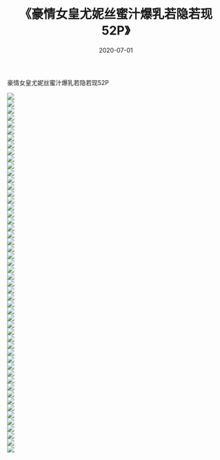 ﻿---
layout: post
title:  《豪情女皇尤妮丝蜜汁爆乳若隐若现52P》
date:   2020-07-01
img: http://img.660000.xyz/Sharelink/性感/2020/豪情女皇尤妮丝蜜汁爆乳若隐若现52P/000.jpg
categories: [美女, 清纯, 唯美]
---

豪情女皇尤妮丝蜜汁爆乳若隐若现52P

  ![](http://img.660000.xyz/Sharelink/性感/2020/豪情女皇尤妮丝蜜汁爆乳若隐若现52P/001.jpg) <br> ![](http://img.660000.xyz/Sharelink/性感/2020/豪情女皇尤妮丝蜜汁爆乳若隐若现52P/002.jpg) <br> ![](http://img.660000.xyz/Sharelink/性感/2020/豪情女皇尤妮丝蜜汁爆乳若隐若现52P/003.jpg) <br> ![](http://img.660000.xyz/Sharelink/性感/2020/豪情女皇尤妮丝蜜汁爆乳若隐若现52P/004.jpg) <br> ![](http://img.660000.xyz/Sharelink/性感/2020/豪情女皇尤妮丝蜜汁爆乳若隐若现52P/005.jpg) <br> ![](http://img.660000.xyz/Sharelink/性感/2020/豪情女皇尤妮丝蜜汁爆乳若隐若现52P/006.jpg) <br> ![](http://img.660000.xyz/Sharelink/性感/2020/豪情女皇尤妮丝蜜汁爆乳若隐若现52P/007.jpg) <br> ![](http://img.660000.xyz/Sharelink/性感/2020/豪情女皇尤妮丝蜜汁爆乳若隐若现52P/008.jpg) <br> ![](http://img.660000.xyz/Sharelink/性感/2020/豪情女皇尤妮丝蜜汁爆乳若隐若现52P/009.jpg) <br> ![](http://img.660000.xyz/Sharelink/性感/2020/豪情女皇尤妮丝蜜汁爆乳若隐若现52P/010.jpg) <br> ![](http://img.660000.xyz/Sharelink/性感/2020/豪情女皇尤妮丝蜜汁爆乳若隐若现52P/011.jpg) <br> ![](http://img.660000.xyz/Sharelink/性感/2020/豪情女皇尤妮丝蜜汁爆乳若隐若现52P/012.jpg) <br> ![](http://img.660000.xyz/Sharelink/性感/2020/豪情女皇尤妮丝蜜汁爆乳若隐若现52P/013.jpg) <br> ![](http://img.660000.xyz/Sharelink/性感/2020/豪情女皇尤妮丝蜜汁爆乳若隐若现52P/014.jpg) <br> ![](http://img.660000.xyz/Sharelink/性感/2020/豪情女皇尤妮丝蜜汁爆乳若隐若现52P/015.jpg) <br> ![](http://img.660000.xyz/Sharelink/性感/2020/豪情女皇尤妮丝蜜汁爆乳若隐若现52P/016.jpg) <br> ![](http://img.660000.xyz/Sharelink/性感/2020/豪情女皇尤妮丝蜜汁爆乳若隐若现52P/017.jpg) <br> ![](http://img.660000.xyz/Sharelink/性感/2020/豪情女皇尤妮丝蜜汁爆乳若隐若现52P/018.jpg) <br> ![](http://img.660000.xyz/Sharelink/性感/2020/豪情女皇尤妮丝蜜汁爆乳若隐若现52P/019.jpg) <br> ![](http://img.660000.xyz/Sharelink/性感/2020/豪情女皇尤妮丝蜜汁爆乳若隐若现52P/020.jpg) <br> ![](http://img.660000.xyz/Sharelink/性感/2020/豪情女皇尤妮丝蜜汁爆乳若隐若现52P/021.jpg) <br> ![](http://img.660000.xyz/Sharelink/性感/2020/豪情女皇尤妮丝蜜汁爆乳若隐若现52P/022.jpg) <br> ![](http://img.660000.xyz/Sharelink/性感/2020/豪情女皇尤妮丝蜜汁爆乳若隐若现52P/023.jpg) <br> ![](http://img.660000.xyz/Sharelink/性感/2020/豪情女皇尤妮丝蜜汁爆乳若隐若现52P/024.jpg) <br> ![](http://img.660000.xyz/Sharelink/性感/2020/豪情女皇尤妮丝蜜汁爆乳若隐若现52P/025.jpg) <br> ![](http://img.660000.xyz/Sharelink/性感/2020/豪情女皇尤妮丝蜜汁爆乳若隐若现52P/026.jpg) <br> ![](http://img.660000.xyz/Sharelink/性感/2020/豪情女皇尤妮丝蜜汁爆乳若隐若现52P/027.jpg) <br> ![](http://img.660000.xyz/Sharelink/性感/2020/豪情女皇尤妮丝蜜汁爆乳若隐若现52P/028.jpg) <br> ![](http://img.660000.xyz/Sharelink/性感/2020/豪情女皇尤妮丝蜜汁爆乳若隐若现52P/029.jpg) <br> ![](http://img.660000.xyz/Sharelink/性感/2020/豪情女皇尤妮丝蜜汁爆乳若隐若现52P/030.jpg) <br> ![](http://img.660000.xyz/Sharelink/性感/2020/豪情女皇尤妮丝蜜汁爆乳若隐若现52P/031.jpg) <br> ![](http://img.660000.xyz/Sharelink/性感/2020/豪情女皇尤妮丝蜜汁爆乳若隐若现52P/032.jpg) <br> ![](http://img.660000.xyz/Sharelink/性感/2020/豪情女皇尤妮丝蜜汁爆乳若隐若现52P/033.jpg) <br> ![](http://img.660000.xyz/Sharelink/性感/2020/豪情女皇尤妮丝蜜汁爆乳若隐若现52P/034.jpg) <br> ![](http://img.660000.xyz/Sharelink/性感/2020/豪情女皇尤妮丝蜜汁爆乳若隐若现52P/035.jpg) <br> ![](http://img.660000.xyz/Sharelink/性感/2020/豪情女皇尤妮丝蜜汁爆乳若隐若现52P/036.jpg) <br> ![](http://img.660000.xyz/Sharelink/性感/2020/豪情女皇尤妮丝蜜汁爆乳若隐若现52P/037.jpg) <br> ![](http://img.660000.xyz/Sharelink/性感/2020/豪情女皇尤妮丝蜜汁爆乳若隐若现52P/038.jpg) <br> ![](http://img.660000.xyz/Sharelink/性感/2020/豪情女皇尤妮丝蜜汁爆乳若隐若现52P/039.jpg) <br> ![](http://img.660000.xyz/Sharelink/性感/2020/豪情女皇尤妮丝蜜汁爆乳若隐若现52P/040.jpg) <br> ![](http://img.660000.xyz/Sharelink/性感/2020/豪情女皇尤妮丝蜜汁爆乳若隐若现52P/041.jpg) <br> ![](http://img.660000.xyz/Sharelink/性感/2020/豪情女皇尤妮丝蜜汁爆乳若隐若现52P/042.jpg) <br> ![](http://img.660000.xyz/Sharelink/性感/2020/豪情女皇尤妮丝蜜汁爆乳若隐若现52P/043.jpg) <br> ![](http://img.660000.xyz/Sharelink/性感/2020/豪情女皇尤妮丝蜜汁爆乳若隐若现52P/044.jpg) <br> ![](http://img.660000.xyz/Sharelink/性感/2020/豪情女皇尤妮丝蜜汁爆乳若隐若现52P/045.jpg) <br> ![](http://img.660000.xyz/Sharelink/性感/2020/豪情女皇尤妮丝蜜汁爆乳若隐若现52P/046.jpg) <br> ![](http://img.660000.xyz/Sharelink/性感/2020/豪情女皇尤妮丝蜜汁爆乳若隐若现52P/047.jpg) <br> ![](http://img.660000.xyz/Sharelink/性感/2020/豪情女皇尤妮丝蜜汁爆乳若隐若现52P/048.jpg) <br> ![](http://img.660000.xyz/Sharelink/性感/2020/豪情女皇尤妮丝蜜汁爆乳若隐若现52P/049.jpg) <br> ![](http://img.660000.xyz/Sharelink/性感/2020/豪情女皇尤妮丝蜜汁爆乳若隐若现52P/050.jpg) <br> ![](http://img.660000.xyz/Sharelink/性感/2020/豪情女皇尤妮丝蜜汁爆乳若隐若现52P/051.jpg) <br> ![](http://img.660000.xyz/Sharelink/性感/2020/豪情女皇尤妮丝蜜汁爆乳若隐若现52P/052.jpg) <br>